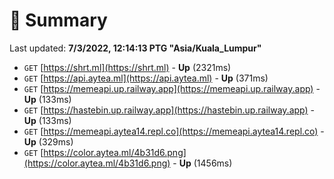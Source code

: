 # 📖 Summary
Last updated: **7/3/2022, 12:14:13 PTG "Asia/Kuala_Lumpur"**

- `GET` [https://shrt.ml](https://shrt.ml) - **Up** (2321ms)
- `GET` [https://api.aytea.ml](https://api.aytea.ml) - **Up** (371ms)
- `GET` [https://memeapi.up.railway.app](https://memeapi.up.railway.app) - **Up** (133ms)
- `GET` [https://hastebin.up.railway.app](https://hastebin.up.railway.app) - **Up** (133ms)
- `GET` [https://memeapi.aytea14.repl.co](https://memeapi.aytea14.repl.co) - **Up** (329ms)
- `GET` [https://color.aytea.ml/4b31d6.png](https://color.aytea.ml/4b31d6.png) - **Up** (1456ms)
